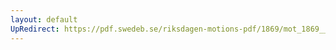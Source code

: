 ```yaml
---
layout: default
UpRedirect: https://pdf.swedeb.se/riksdagen-motions-pdf/1869/mot_1869__ak__00189/mot_1869__ak__00189_002.pdf
---
```

